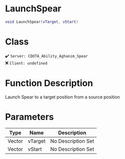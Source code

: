 # LaunchSpear
```lua
void LaunchSpear(vTarget, vStart)
```
# Class
✔️ `Server: CDOTA_Ability_Aghanim_Spear`  
❌ `Client: undefined`  

# Function Description
Launch Spear to a target position from a source position
# Parameters
Type|Name|Description
--|--|--
Vector|vTarget|No Description Set
Vector|vStart|No Description Set
